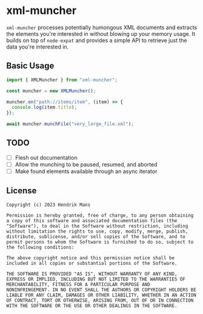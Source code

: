 # xml-muncher

`xml-muncher` processes potentially humongous XML documents and extracts the elements you're interested in without blowing up your memory usage. It builds on top of `node-expat` and provides a simple API to retrieve just the data you're interested in.

## Basic Usage

```js
import { XMLMuncher } from "xml-muncher";

const muncher = new XMLMuncher();

muncher.on("path://items/item", (item) => {
  console.log(item.title);
});

await muncher.munchFile("very_large_file.xml");
```

## TODO

- [ ] Flesh out documentation
- [ ] Allow the munching to be paused, resumed, and aborted
- [ ] Make found elements available through an async iterator

## License

```
Copyright (c) 2023 Hendrik Mans

Permission is hereby granted, free of charge, to any person obtaining
a copy of this software and associated documentation files (the
"Software"), to deal in the Software without restriction, including
without limitation the rights to use, copy, modify, merge, publish,
distribute, sublicense, and/or sell copies of the Software, and to
permit persons to whom the Software is furnished to do so, subject to
the following conditions:

The above copyright notice and this permission notice shall be
included in all copies or substantial portions of the Software.

THE SOFTWARE IS PROVIDED "AS IS", WITHOUT WARRANTY OF ANY KIND,
EXPRESS OR IMPLIED, INCLUDING BUT NOT LIMITED TO THE WARRANTIES OF
MERCHANTABILITY, FITNESS FOR A PARTICULAR PURPOSE AND
NONINFRINGEMENT. IN NO EVENT SHALL THE AUTHORS OR COPYRIGHT HOLDERS BE
LIABLE FOR ANY CLAIM, DAMAGES OR OTHER LIABILITY, WHETHER IN AN ACTION
OF CONTRACT, TORT OR OTHERWISE, ARISING FROM, OUT OF OR IN CONNECTION
WITH THE SOFTWARE OR THE USE OR OTHER DEALINGS IN THE SOFTWARE.
```
